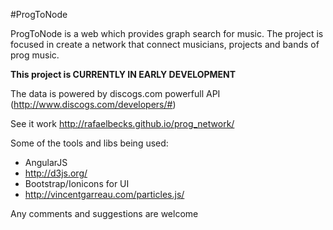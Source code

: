 #ProgToNode

ProgToNode is a web which provides graph search for music. The project is focused in create a network that connect musicians, projects and bands of prog music.

**This project is CURRENTLY IN EARLY DEVELOPMENT**

The data is powered by discogs.com powerfull API (http://www.discogs.com/developers/#)

See it work
http://rafaelbecks.github.io/prog_network/

Some of the tools and libs being used:

+ AngularJS 
+ http://d3js.org/
+ Bootstrap/Ionicons for UI
+ http://vincentgarreau.com/particles.js/

Any comments and suggestions are welcome
